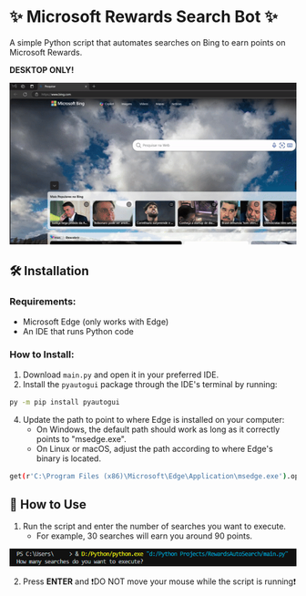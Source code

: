# ✨ Microsoft Rewards Search Bot ✨

A simple Python script that automates searches on Bing to earn points on Microsoft Rewards.

**DESKTOP ONLY!**

![Script running](./img/img1.gif)

## 🛠️ Installation

### Requirements:
- Microsoft Edge (only works with Edge)
- An IDE that runs Python code

### How to Install:
1. Download `main.py` and open it in your preferred IDE.
2. Install the `pyautogui` package through the IDE's terminal by running:

```bash
py -m pip install pyautogui
```

4. Update the path to point to where Edge is installed on your computer:
   - On Windows, the default path should work as long as it correctly points to "msedge.exe".
   - On Linux or macOS, adjust the path according to where Edge's binary is located.

```bash
get(r'C:\Program Files (x86)\Microsoft\Edge\Application\msedge.exe').open_new('https://www.bing.com/')
```
    
## 🚀 How to Use
1. Run the script and enter the number of searches you want to execute.
   - For example, 30 searches will earn you around 90 points.

![Terminal prompt](./img/img2.png)

2. Press **ENTER** and ❗️DO NOT move your mouse while the script is running❗️
